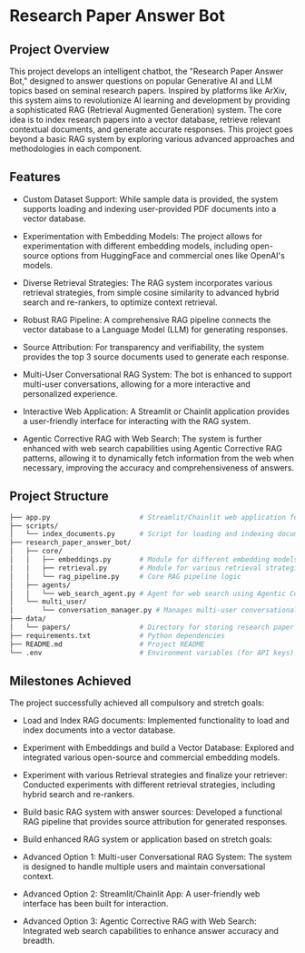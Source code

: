 # Research Paper Answer Bot

## Project Overview
This project develops an intelligent chatbot, the "Research Paper Answer Bot," designed to answer questions on popular Generative AI and LLM topics based on seminal research papers. Inspired by platforms like ArXiv, this system aims to revolutionize AI learning and development by providing a sophisticated RAG (Retrieval Augmented Generation) system. The core idea is to index research papers into a vector database, retrieve relevant contextual documents, and generate accurate responses. This project goes beyond a basic RAG system by exploring various advanced approaches and methodologies in each component.





## Features
+ Custom Dataset Support: While sample data is provided, the system supports loading and indexing user-provided PDF documents into a vector database.

+ Experimentation with Embedding Models: The project allows for experimentation with different embedding models, including open-source options from HuggingFace and commercial ones like OpenAI's models.
+ Diverse Retrieval Strategies: The RAG system incorporates various retrieval strategies, from simple cosine similarity to advanced hybrid search and re-rankers, to optimize context retrieval.
+ Robust RAG Pipeline: A comprehensive RAG pipeline connects the vector database to a Language Model (LLM) for generating responses.
+ Source Attribution: For transparency and verifiability, the system provides the top 3 source documents used to generate each response.
+ Multi-User Conversational RAG System: The bot is enhanced to support multi-user conversations, allowing for a more interactive and personalized experience.
+ Interactive Web Application: A Streamlit or Chainlit application provides a user-friendly interface for interacting with the RAG system.
+ Agentic Corrective RAG with Web Search: The system is further enhanced with web search capabilities using Agentic Corrective RAG patterns, allowing it to dynamically fetch information from the web when necessary, improving the accuracy and comprehensiveness of answers.

## Project Structure
```bash
├── app.py                      # Streamlit/Chainlit web application for interaction
├── scripts/
│   └── index_documents.py      # Script for loading and indexing documents into vector DB
├── research_paper_answer_bot/
│   ├── core/
│   │   ├── embeddings.py       # Module for different embedding models
│   │   ├── retrieval.py        # Module for various retrieval strategies (cosine, hybrid, rerankers)
│   │   └── rag_pipeline.py     # Core RAG pipeline logic
│   ├── agents/
│   │   └── web_search_agent.py # Agent for web search using Agentic Corrective RAG
│   └── multi_user/
│       └── conversation_manager.py # Manages multi-user conversational context
├── data/
│   └── papers/                 # Directory for storing research paper PDFs
├── requirements.txt            # Python dependencies
├── README.md                   # Project README
└── .env                        # Environment variables (for API keys)
```

## Milestones Achieved
The project successfully achieved all compulsory and stretch goals:

+ Load and Index RAG documents: Implemented functionality to load and index documents into a vector database.

+ Experiment with Embeddings and build a Vector Database: Explored and integrated various open-source and commercial embedding models.

+ Experiment with various Retrieval strategies and finalize your retriever: Conducted experiments with different retrieval strategies, including hybrid search and re-rankers.

+ Build basic RAG system with answer sources: Developed a functional RAG pipeline that provides source attribution for generated responses.

+ Build enhanced RAG system or application based on stretch goals:
+ Advanced Option 1: Multi-user Conversational RAG System: The system is designed to handle multiple users and maintain conversational context.
+ Advanced Option 2: Streamlit/Chainlit App: A user-friendly web interface has been built for interaction.
+ Advanced Option 3: Agentic Corrective RAG with Web Search: Integrated web search capabilities to enhance answer accuracy and breadth.
